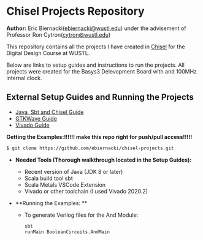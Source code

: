 # Chisel Projects Repository

**Author:** Eric Biernacki(ebiernacki@wustl.edu) under the advisement of Professor Ron Cytron(cytron@wustl.edu)

This repository contains all the projects I have created in [Chisel](https://www.chisel-lang.org/) for the Digital Design Course at WUSTL.

Below are links to setup guides and instructions to run the projects. All projects were created for the Basys3 Delevopment Board with and 100MHz internal clock. 

## External Setup Guides and Running the Projects

- [Java, Sbt and Chisel Guide](https://docs.google.com/document/d/13pX-4cFuGuj_i7VRhmksyf7YL6-qXiF8-O9J9m_yVfI/edit?usp=sharing)
- [GTKWave Guide](https://docs.google.com/document/d/1-muYy8XSGP4EbMIbLuwTEscIj1UC-u8HU5glcBpIFUo/edit?usp=sharing)
- [Vivado Guide](https://docs.google.com/document/d/1O-y1rnS1V_Bjyc2GwYd9C6Gq1IsqVcxacy2lTD6tHME/edit?usp=sharing)


**Getting the Examples:!!!!!! make this repo right for push/pull access!!!!!**
```bash
$ git clone https://github.com/ebiernacki/chisel-projects.git
```

- **Needed Tools (Thorough walkthrough located in the Setup Guides):**
    - Recent version of Java (JDK 8 or later)
    - Scala build tool sbt
    - Scala Metals VSCode Extension
    - Vivado or other toolchain (I used Vivado 2020.2)


- **Running the Examples: **
    - To generate Verilog files for the And Module:
        ```bash
        sbt
        runMain BooleanCircuits.AndMain
        ```





